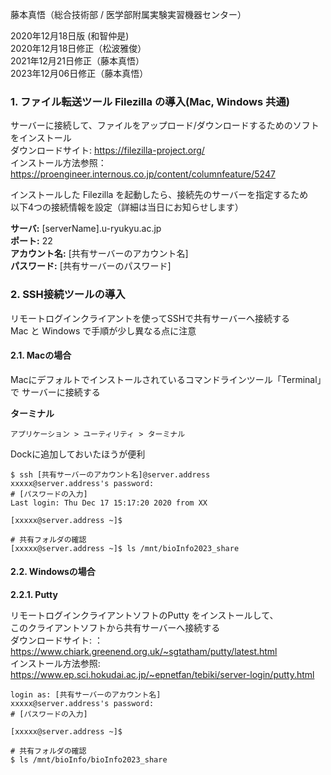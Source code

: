 藤本真悟（総合技術部 / 医学部附属実験実習機器センター）  

2020年12月18日版 (和智仲是)  
2020年12月18日修正（松波雅俊）  
2021年12月21日修正（藤本真悟）  
2023年12月06日修正（藤本真悟）  

### 1. ファイル転送ツール Filezilla の導入(Mac, Windows 共通)  
  
サーバーに接続して、ファイルをアップロード/ダウンロードするためのソフトをインストール  
ダウンロードサイト: https://filezilla-project.org/  
インストール方法参照：https://proengineer.internous.co.jp/content/columnfeature/5247  
  
インストールした Filezilla を起動したら、接続先のサーバーを指定するため  
以下4つの接続情報を設定（詳細は当日にお知らせします）  

**サーバ:** [serverName].u-ryukyu.ac.jp  
**ポート:** 22  
**アカウント名:** [共有サーバーのアカウント名]  
**パスワード:** [共有サーバーのパスワード]  

### 2. SSH接続ツールの導入  

リモートログインクライアントを使ってSSHで共有サーバーへ接続する  
Mac と Windows で手順が少し異なる点に注意  
  
#### 2.1. Macの場合

Macにデフォルトでインストールされているコマンドラインツール「Terminal」で
サーバーに接続する

**ターミナル**

`アプリケーション > ユーティリティ > ターミナル`

Dockに追加しておいたほうが便利

```
$ ssh [共有サーバーのアカウント名]@server.address
xxxxx@server.address's password: 
# [パスワードの入力]
Last login: Thu Dec 17 15:17:20 2020 from XX

[xxxxx@server.address ~]$

# 共有フォルダの確認
[xxxxx@server.address ~]$ ls /mnt/bioInfo2023_share
```

#### 2.2. Windowsの場合  
**2.2.1. Putty**  

リモートログインクライアントソフトのPutty をインストールして、  
このクライアントソフトから共有サーバーへ接続する  
ダウンロードサイト: ：https://www.chiark.greenend.org.uk/~sgtatham/putty/latest.html  
インストール方法参照: https://www.ep.sci.hokudai.ac.jp/~epnetfan/tebiki/server-login/putty.html  

```
login as: [共有サーバーのアカウント名]
xxxxx@server.address's password: 
# [パスワードの入力]

[xxxxx@server.address ~]$

# 共有フォルダの確認
$ ls /mnt/bioInfo/bioInfo2023_share
```

